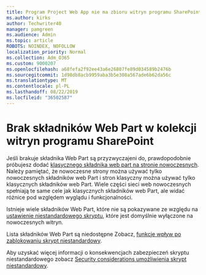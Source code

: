 ```yaml
---
title: Program Project Web App nie ma zbioru witryn programu SharePoint
ms.author: kirks
author: Techwriter40
manager: pamgreen
ms.audience: Admin
ms.topic: article
ROBOTS: NOINDEX, NOFOLLOW
localization_priority: Normal
ms.collection: Adm_O365
ms.custom: 9000207
ms.openlocfilehash: a68fefa2f92ee43a6e26807fe89d034589b2476b
ms.sourcegitcommit: 1d98db8acb9959aba3b5e308a567ade6b62da56c
ms.translationtype: MT
ms.contentlocale: pl-PL
ms.lasthandoff: 08/22/2019
ms.locfileid: "36502587"
---
```

# <a name="missing-web-part-in-sharepoint-site-collection"></a>Brak składników Web Part w kolekcji witryn programu SharePoint

Jeśli brakuje składnika Web Part są przyzwyczajeni do, prawdopodobnie próbujesz dodać [klasycznego składnika web part na stronie nowoczesnych](https://support.office.com/article/classic-and-modern-web-part-experiences-3fdae6c3-8fc1-49ab-8708-8c104b882e64). Należy pamiętać, że nowoczesne strony można używać tylko nowoczesnych składników web Part i stron klasyczny można używać tylko klasycznych składników web Part. Wiele części sieci web nowoczesnych spełniają te same cele jak klasycznych składników web Part, ale widać różnice pod względem wyglądu i funkcjonalności.

Istnieje wiele składników Web Part, które nie są pokazywane ze względu na [ustawienie niestandardowego skryptu](https://docs.microsoft.com/sharepoint/allow-or-prevent-custom-script), które jest domyślnie wyłączone na nowoczesnych witryn. 

Lista składników Web Part są niedostępne Zobacz, [funkcje wpływ po zablokowaniu skrypt niestandardowy](https://docs.microsoft.com/sharepoint/allow-or-prevent-custom-script#features-affected-when-custom-script-is-blocked).

 Aby uzyskać więcej informacji o konsekwencjach zabezpieczeń skryptu niestandardowego zobacz [Security considerations umożliwienia skrypt niestandardowy](https://docs.microsoft.com/sharepoint/security-considerations-of-allowing-custom-script).
